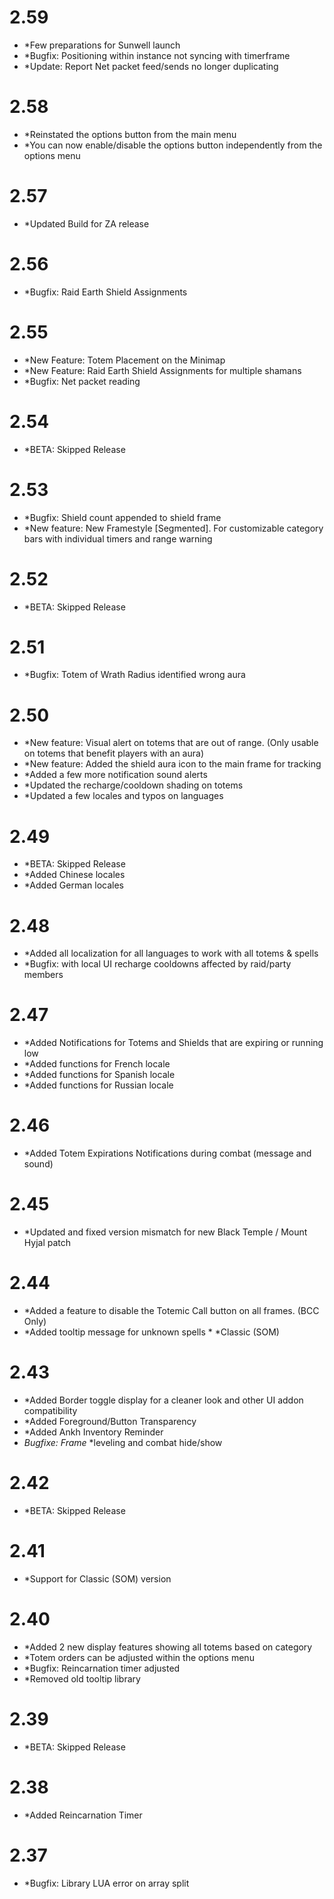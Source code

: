 # 2.59
* *Few preparations for Sunwell launch
* *Bugfix: Positioning within instance not syncing with timerframe
* *Update: Report Net packet feed/sends no longer duplicating

# 2.58
* *Reinstated the options button from the main menu
* *You can now enable/disable the options button independently from the options menu

# 2.57
* *Updated Build for ZA release

# 2.56
* *Bugfix: Raid Earth Shield Assignments

# 2.55
* *New Feature: Totem Placement on the Minimap
* *New Feature: Raid Earth Shield Assignments for multiple shamans
* *Bugfix: Net packet reading

# 2.54
* *BETA: Skipped Release

# 2.53
* *Bugfix: Shield count appended to shield frame
* *New feature: New Framestyle [Segmented]. For customizable category bars with individual timers and range warning

# 2.52
* *BETA: Skipped Release

# 2.51
* *Bugfix: Totem of Wrath Radius identified wrong aura

# 2.50
* *New feature: Visual alert on totems that are out of range. (Only usable on totems that benefit players with an aura)
* *New feature: Added the shield aura icon to the main frame for tracking
* *Added a few more notification sound alerts
* *Updated the recharge/cooldown shading on totems
* *Updated a few locales and typos on languages

# 2.49
* *BETA: Skipped Release
* *Added Chinese locales
* *Added German locales

# 2.48
* *Added all localization for all languages to work with all totems & spells
* *Bugfix: with local UI recharge cooldowns affected by raid/party members

# 2.47
* *Added Notifications for Totems and Shields that are expiring or running low
* *Added functions for French locale
* *Added functions for Spanish locale
* *Added functions for Russian locale

# 2.46
* *Added Totem Expirations Notifications during combat (message and sound)

# 2.45
* *Updated and fixed version mismatch for new Black Temple / Mount Hyjal patch

# 2.44
* *Added a feature to disable the Totemic Call button on all frames. (BCC Only)
* *Added tooltip message for unknown spells * *Classic (SOM)

# 2.43
* *Added Border toggle display for a cleaner look and other UI addon compatibility
* *Added Foreground/Button Transparency
* *Added Ankh Inventory Reminder
* *Bugfixe: Frame* *leveling and combat hide/show

# 2.42
* *BETA: Skipped Release

# 2.41
* *Support for Classic (SOM) version

# 2.40
* *Added 2 new display features showing all totems based on category
* *Totem orders can be adjusted within the options menu
* *Bugfix: Reincarnation timer adjusted
* *Removed old tooltip library

# 2.39
* *BETA: Skipped Release

# 2.38
* *Added Reincarnation Timer

# 2.37
* *Bugfix: Library LUA error on array split
